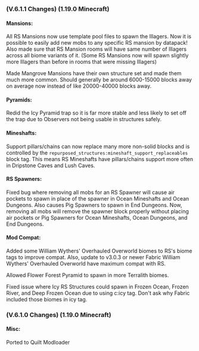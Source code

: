 ### **(V.6.1.1 Changes) (1.19.0 Minecraft)**

#### Mansions:
All RS Mansions now use template pool files to spawn the Illagers.
Now it is possible to easily add new mobs to any specific RS mansion by datapack!
Also made sure that RS Mansion rooms will have same number of Illagers across all biome variants of it.
(Some RS Mansions now will spawn slightly more Illagers than before in rooms that were missing Illagers)

Made Mangrove Mansions have their own structure set and made them much more common.
Should generally be around 6000-15000 blocks away on average now instead of like 20000-40000 blocks away.

#### Pyramids:
Redid the Icy Pyramid trap so it is far more stable and less likely to set off the trap due to Observers not being usable in structures safely.

#### Mineshafts:
Support pillars/chains can now replace many more non-solid blocks and is controlled by the `repurposed_structures:mineshaft_support_replaceables` block tag.
This means RS Mineshafts have pillars/chains support more often in Dripstone Caves and Lush Caves.

#### RS Spawners:
Fixed bug where removing all mobs for an RS Spawner will cause air pockets to spawn in place of the spawner in
Ocean Mineshafts and Ocean Dungeons. Also causes Pig Spawners to spawn in End Dungeons.
Now, removing all mobs will remove the spawner block properly without placing air pockets or Pig Spawners
for Ocean Mineshafts, Ocean Dungeons, and End Dungeons.

#### Mod Compat:
Added some William Wythers' Overhauled Overworld biomes to RS's biome tags to improve compat.
Also, update to v3.0.3 or newer Fabric William Wythers' Overhauled Overworld have maximum compat with RS.

Allowed Flower Forest Pyramid to spawn in more Terralith biomes.

Fixed issue where Icy RS Structures could spawn in Frozen Ocean, Frozen River, and Deep Frozen Ocean due to using c:icy tag.
Don't ask why Fabric included those biomes in icy tag.


### **(V.6.1.0 Changes) (1.19.0 Minecraft)**

#### Misc:
Ported to Quilt Modloader